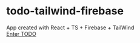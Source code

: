 # todo-tailwind-firebase
App created with React + TS + Firebase + TailWind\
[Enter TODO](<https://todo-c0048.web.app/>)

